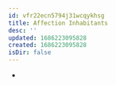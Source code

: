 ```yaml
---
id: vfr22ecn5794j31wcqykhsg
title: Affection Inhabitants
desc: ''
updated: 1686223095828
created: 1686223095828
isDir: false
---
```

-